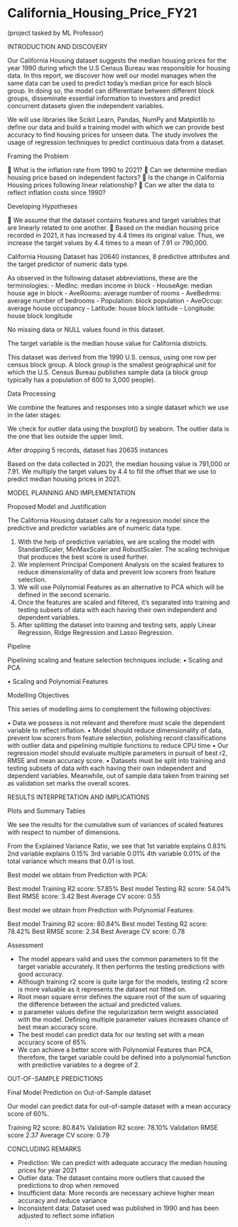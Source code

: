 # California_Housing_Price_FY21
(project tasked by ML Professor)

INTRODUCTION AND DISCOVERY

Our California Housing dataset suggests the median housing prices for the year 1990 during which the U.S Census Bureau was responsible for housing data. In this report, we discover how well our model manages when the same data can be used to predict today’s median price for each block group. In doing so, the model can differentiate between different block groups, disseminate essential information to investors and predict concurrent datasets given the independent variables.

We will use libraries like Scikit Learn, Pandas, NumPy and Matplotlib to define our data and build a training model with which we can provide best accuracy to find housing prices for unseen data. The study involves the usage of regression techniques to predict continuous data from a dataset.

Framing the Problem

	What is the inflation rate from 1990 to 2021?
	Can we determine median housing price based on independent factors?
	Is the change in California Housing prices following linear relationship?
	Can we alter the data to reflect inflation costs since 1990?

Developing Hypotheses

	We assume that the dataset contains features and target variables that are linearly related to one another.
	Based on the median housing price recorded in 2021, it has increased by 4.4 times its original value. Thus, we increase the target values by 4.4 times to a mean of 7.91 or 790,000.




California Housing Dataset has 20640 instances, 8 predictive attributes and the target predictor of numeric data type.

As observed in the following dataset abbreviations, these are the terminologies:
        - MedInc: median income in block
        - HouseAge: median house age in block
        - AveRooms: average number of rooms
        - AveBedrms: average number of bedrooms
        - Population: block population
        - AveOccup: average house occupancy
        - Latitude: house block latitude
        - Longitude: house block longitude

No missing data or NULL values found in this dataset.

The target variable is the median house value for California districts.

This dataset was derived from the 1990 U.S. census, using one row per census
block group. A block group is the smallest geographical unit for which the U.S.
Census Bureau publishes sample data (a block group typically has a population
of 600 to 3,000 people).

Data Processing

We combine the features and responses into a single dataset which we use in the later stages:
 

We check for outlier data using the boxplot() by seaborn. The outlier data is the one that lies outside the upper limit.
 

After dropping 5 records, dataset has 20635 instances

Based on the data collected in 2021, the median housing value is 791,000 or 7.91. We multiply the target values by 4.4 to fill the offset that we use to predict median housing prices in 2021.






MODEL PLANNING AND IMPLEMENTATION

Proposed Model and Justification

The California Housing dataset calls for a regression model since the predictive and predictor variables are of numeric data type.

1)	With the help of predictive variables, we are scaling the model with StandardScaler, MinMaxScaler and RobustScaler. The scaling technique that produces the best score is used further.
2)	We implement Principal Component Analysis on the scaled features to reduce dimensionality of data and prevent low scorers from feature selection. 
3)	We will use Polynomial Features as an alternative to PCA which will be defined in the second scenario.
4)	Once the features are scaled and filtered, it’s separated into training and testing subsets of data with each having their own independent and dependent variables.
5)	After splitting the dataset into training and testing sets, apply Linear Regression, Ridge Regression and Lasso Regression.

Pipeline

Pipelining scaling and feature selection techniques include:
•	Scaling and PCA
 

•	Scaling and Polynomial Features
 

Modelling Objectives

This series of modelling aims to complement the following objectives:

•	Data we possess is not relevant and therefore must scale the dependent variable to reflect inflation.
•	Model should reduce dimensionality of data, prevent low scorers from feature selection, polishing record classifications with outlier data and pipelining multiple functions to reduce CPU time
•	Our regression model should evaluate multiple parameters in pursuit of best r2, RMSE and mean accuracy score.
•	Datasets must be split into training and testing subsets of data with each having their own independent and dependent variables. Meanwhile, out of sample data taken from training set as validation set marks the overall scores.


RESULTS INTERPRETATION AND IMPLICATIONS

Plots and Summary Tables

We see the results for the cumulative sum of variances of scaled features with respect to number of dimensions.

From the Explained Variance Ratio, we see that 
1st variable explains 0.83%
2nd variable explains 0.15%
3rd variable 0.01%
4th variable 0.01% of the total variance
which means that 0.01 is lost.




Best model we obtain from Prediction with PCA:

Best model Training R2 score: 57.85%
Best model Testing R2 score: 54.04%
Best RMSE score: 3.42
Best Average CV score: 0.55

 




Best model we obtain from Prediction with Polynomial Features:

Best model Training R2 score: 80.84%
Best model Testing R2 score: 78.42%
Best RMSE score: 2.34
Best Average CV score: 0.78

 

Assessment

-	The model appears valid and uses the common parameters to fit the target variable accurately. It then performs the testing predictions with good accuracy.
-	Although training r2 score is quite large for the models, testing r2 score is more valuable as it represents the dataset not fitted on.
-	Root mean square error defines the square root of the sum of squaring the difference between the actual and predicted values.
-	α parameter values define the regularization term weight associated with the model. Defining multiple parameter values increases chance of best mean accuracy score.
-	The best model can predict data for our testing set with a mean accuracy score of 65%
-	We can achieve a better score with Polynomial Features than PCA, therefore, the target variable could be defined into a polynomial function with predictive variables to a degree of 2.

OUT-OF-SAMPLE PREDICTIONS

Final Model Prediction on Out-of-Sample dataset

Our model can predict data for out-of-sample dataset with a mean accuracy score of 60%.

Training R2 score: 80.84%
Validation R2 score: 78.10%
Validation RMSE score 2.37
Average CV score: 0.79
 

CONCLUDING REMARKS

-	Prediction: We can predict with adequate accuracy the median housing prices for year 2021
-	Outlier data: The dataset contains more outliers that caused the predictions to drop when removed
-	Insufficient data: More records are necessary achieve higher mean accuracy and reduce variance
-	Inconsistent data: Dataset used was published in 1990 and has been adjusted to reflect some inflation
